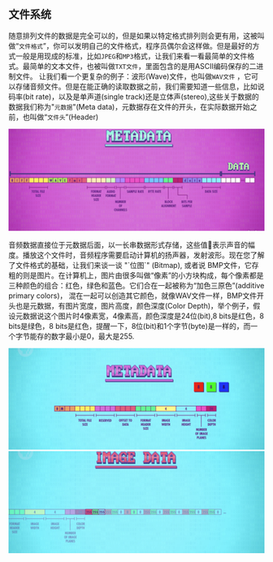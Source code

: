 ## 文件系统
随意排列文件的数据是完全可以的，但是如果以特定格式排列则会更有用，这被叫做“`文件格式`”，你可以发明自己的文件格式，程序员偶尔会这样做。但是最好的方式一般是用现成的标准，比如`JPEG`和`MP3`格式，让我们来看一看最简单的文件格式。最简单的文本文件，也被叫做`TXT文件`，里面包含的是用ASCII编码保存的二进制文件。
让我们看一个更复杂的例子：波形(Wave)文件，也叫做`WAV文件` ，它可以存储音频文件。但是在能正确的读取数据之前，我们需要知道一些信息，比如说码率(bit rate)，以及是单声道(single track)还是立体声(stereo),这些关于数据的数据我们称为"`元数据`"(Meta data)，元数据存在文件的开头，在实际数据开始之前，也叫做“`文件头`”(Header) 
<p align="center">
    <img src="FileSystem/images/metadata.png" />
</p>
音频数据直接位于元数据后面，以一长串数据形式存储，这些值📄表示声音的幅度。播放这个文件时，音频程序需要启动计算机的扬声器，发射波形。现在您了解了文件格式的基础，让我们来谈一谈 "`位图`" (Bitmap), 或者说 BMP文件，它存粗的则是图片。在计算机上，图片由很多叫做“像素”的小方块构成，每个像素都是三种颜色的组合：红色，绿色和蓝色。它们合在一起被称为“加色三原色”(additive primary colors)， 混在一起可以创造其它颜色，就像WAV文件一样，BMP文件开头也是元数据，有图片宽度，图片高度，颜色深度(Color Depth)，举个例子，假设元数据说这个图片时4像素宽，4像素高，颜色深度是24位(bit),8 bits是红色，8 bits是绿色，8 bits是红色，提醒一下，8位(bit)和1个字节(byte)是一样的，而一个字节能存的数字最小是0，最大是255.
<p align="center">
<img src="FileSystem/images/BMPHeader.png">
<img src="FileSystem/images/BMPData.png">
</p>










